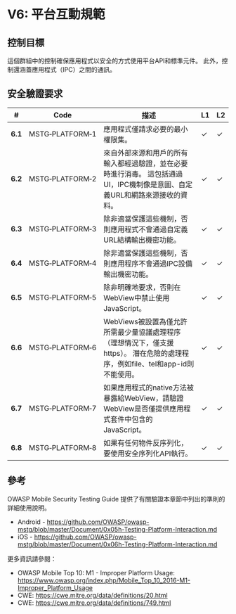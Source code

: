 # V6: 平台互動規範

## 控制目標

這個群組中的控制確保應用程式以安全的方式使用平台API和標準元件。 此外，控制還涵蓋應用程式（IPC）之間的通訊。

## 安全驗證要求

| # | Code | 描述 | L1 | L2 |
| --- | --- | --- | --- | --- |
| **6.1** | MSTG‑PLATFORM‑1 | 應用程式僅請求必要的最小權限集。 | ✓ | ✓ |
| **6.2** | MSTG‑PLATFORM‑2 | 來自外部來源和用戶的所有輸入都經過驗證，並在必要時進行消毒。 這包括通過UI，IPC機制像是意圖、自定義URL和網路來源接收的資料。 | ✓ | ✓ |
| **6.3** | MSTG‑PLATFORM‑3 | 除非適當保護這些機制，否則應用程式不會通過自定義URL結構輸出機密功能。 | ✓ | ✓ |
| **6.4** | MSTG‑PLATFORM‑4 | 除非適當保護這些機制，否則應用程序不會通過IPC設備輸出機密功能。 | ✓ | ✓ |
| **6.5** | MSTG‑PLATFORM‑5 | 除非明確地要求，否則在WebView中禁止使用JavaScript。 | ✓ | ✓ |
| **6.6** | MSTG‑PLATFORM‑6 | WebViews被設置為僅允許所需最少量協議處理程序（理想情況下，僅支援https）。 潛在危險的處理程序，例如file、tel和app-id則不能使用。 | ✓ | ✓ |
| **6.7** | MSTG‑PLATFORM‑7 | 如果應用程式的native方法被暴露給WebView，請驗證WebView是否僅提供應用程式套件中包含的JavaScript。 | ✓ | ✓ |
| **6.8** | MSTG‑PLATFORM‑8 | 如果有任何物件反序列化，要使用安全序列化API執行。 | ✓ | ✓ |

## 參考

OWASP Mobile Security Testing Guide 提供了有關驗證本章節中列出的準則的詳細使用說明。

- Android - <https://github.com/OWASP/owasp-mstg/blob/master/Document/0x05h-Testing-Platform-Interaction.md>
- iOS - <https://github.com/OWASP/owasp-mstg/blob/master/Document/0x06h-Testing-Platform-Interaction.md>

更多資訊請參閱：

- OWASP Mobile Top 10: M1 - Improper Platform Usage: <https://www.owasp.org/index.php/Mobile_Top_10_2016-M1-Improper_Platform_Usage>
- CWE: <https://cwe.mitre.org/data/definitions/20.html>
- CWE: <https://cwe.mitre.org/data/definitions/749.html>

